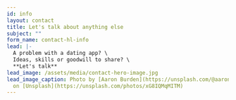 ```yaml
---
id: info
layout: contact
title: Let's talk about anything else
subject: ""
form_name: contact-hl-info
lead: |-
  A problem with a dating app? \
  Ideas, skills or goodwill to share? \
  **Let's talk**
lead_image: /assets/media/contact-hero-image.jpg
lead_image_caption: Photo by [Aaron Burden](https://unsplash.com/@aaronburden)
  on [Unsplash](https://unsplash.com/photos/xG8IQMqMITM)
---
```

